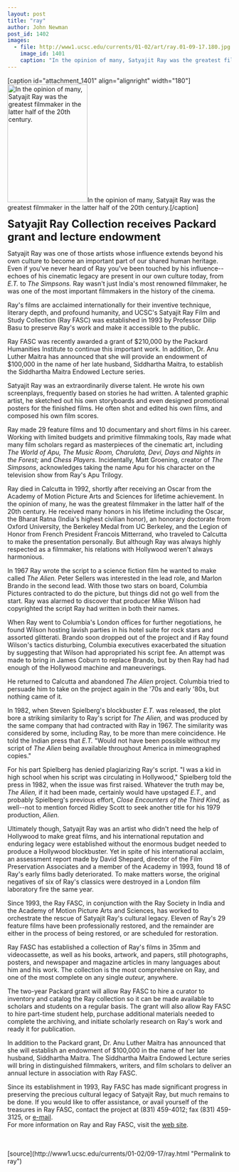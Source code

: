 ```yaml
---
layout: post
title: "ray"
author: John Newman
post_id: 1402
images:
  - file: http://www1.ucsc.edu/currents/01-02/art/ray.01-09-17.180.jpg
    image_id: 1401
    caption: "In the opinion of many, Satyajit Ray was the greatest filmmaker in the latter half of the 20th century."
---
```


[caption id="attachment_1401" align="alignright" width="180"]<a href="http://localhost/mysite/wp-content/uploads/2001/09/ray.01-09-17.180.jpg"><img class="size-full wp-image-1401" src="http://localhost/mysite/wp-content/uploads/2001/09/ray.01-09-17.180.jpg" alt="In the opinion of many, Satyajit Ray was the greatest filmmaker in the latter half of the 20th century." width="180" height="265" /></a>In the opinion of many, Satyajit Ray was the greatest filmmaker in the latter half of the 20th century.[/caption]
<p>
  <font size="5"><b>Satyajit Ray Collection receives Packard grant and lecture endowment</b></font>
</p>
<p>
  Satyajit Ray was one of those artists whose influence extends beyond his own culture to become an important part of our shared human heritage. Even if you've never heard of Ray you've been touched by his influence--echoes of his cinematic legacy are present in our own culture today, from <i>E.T.</i> to <i>The Simpsons.</i> Ray wasn't just India's most renowned filmmaker, he was one of the most important filmmakers in the history of the cinema.
</p>Ray's films are acclaimed internationally for their inventive technique, literary depth, and profound humanity, and UCSC's Satyajit Ray Film and Study Collection (Ray FASC) was established in 1993 by Professor Dilip Basu to preserve Ray's work and make it accessible to the public.
<p>
  Ray FASC was recently awarded a grant of $210,000 by the Packard Humanities Institute to continue this important work. In addition, Dr. Anu Luther Maitra has announced that she will provide an endowment of $100,000 in the name of her late husband, Siddhartha Maitra, to establish the Siddhartha Maitra Endowed Lecture series.
</p>
<p>
  Satyajit Ray was an extraordinarily diverse talent. He wrote his own screenplays, frequently based on stories he had written. A talented graphic artist, he sketched out his own storyboards and even designed promotional posters for the finished films. He often shot and edited his own films, and composed his own film scores.
</p>
<p>
  Ray made 29 feature films and 10 documentary and short films in his career. Working with limited budgets and primitive filmmaking tools, Ray made what many film scholars regard as masterpieces of the cinematic art, including <i>The World of Apu, The Music Room, Charulata, Devi, Days and Nights in the Forest;</i> and <i>Chess Players.</i> Incidentally, Matt Groening, creator of <i>The Simpsons</i>, acknowledges taking the name Apu for his character on the television show from Ray's Apu Trilogy.
</p>
<p>
  Ray died in Calcutta in 1992, shortly after receiving an Oscar from the Academy of Motion Picture Arts and Sciences for lifetime achievement. In the opinion of many, he was the greatest filmmaker in the latter half of the 20th century. He received many honors in his lifetime including the Oscar, the Bharat Ratna (India's highest civilian honor), an honorary doctorate from Oxford University, the Berkeley Medal from UC Berkeley, and the Legion of Honor from French President Francois Mitterrand, who traveled to Calcutta to make the presentation personally. But although Ray was always highly respected as a filmmaker, his relations with Hollywood weren't always harmonious.
</p>
<p>
  In 1967 Ray wrote the script to a science fiction film he wanted to make called <i>The Alien.</i> Peter Sellers was interested in the lead role, and Marlon Brando in the second lead. With those two stars on board, Columbia Pictures contracted to do the picture, but things did not go well from the start. Ray was alarmed to discover that producer Mike Wilson had copyrighted the script Ray had written in both their names.
</p>
<p>
  When Ray went to Columbia's London offices for further negotiations, he found Wilson hosting lavish parties in his hotel suite for rock stars and assorted glitterati. Brando soon dropped out of the project and if Ray found Wilson's tactics disturbing, Columbia executives exacerbated the situation by suggesting that Wilson had appropriated his script fee. An attempt was made to bring in James Coburn to replace Brando, but by then Ray had had enough of the Hollywood machine and maneuverings.
</p>
<p>
  He returned to Calcutta and abandoned <i>The Alien</i> project. Columbia tried to persuade him to take on the project again in the '70s and early '80s, but nothing came of it.
</p>
<p>
  In 1982, when Steven Spielberg's blockbuster <i>E.T.</i> was released, the plot bore a striking similarity to Ray's script for <i>The Alien,</i> and was produced by the same company that had contracted with Ray in 1967. The similarity was considered by some, including Ray, to be more than mere coincidence. He told the Indian press that <i>E.T.</i> "Would not have been possible without my script of <i>The Alien</i> being available throughout America in mimeographed copies."
</p>
<p>
  For his part Spielberg has denied plagiarizing Ray's script. "I was a kid in high school when his script was circulating in Hollywood," Spielberg told the press in 1982, when the issue was first raised. Whatever the truth may be, <i>The Alien,</i> if it had been made, certainly would have upstaged <i>E.T.,</i> and probably Spielberg's previous effort, <i>Close Encounters of the Third Kind,</i> as well--not to mention forced Ridley Scott to seek another title for his 1979 production, <i>Alien.</i>
</p>
<p>
  Ultimately though, Satyajit Ray was an artist who didn't need the help of Hollywood to make great films, and his international reputation and enduring legacy were established without the enormous budget needed to produce a Hollywood blockbuster. Yet in spite of his international acclaim, an assessment report made by David Shepard, director of the Film Preservation Associates and a member of the Academy in 1993, found 18 of Ray's early films badly deteriorated. To make matters worse, the original negatives of six of Ray's classics were destroyed in a London film laboratory fire the same year.
</p>
<p>
  Since 1993, the Ray FASC, in conjunction with the Ray Society in India and the Academy of Motion Picture Arts and Sciences, has worked to orchestrate the rescue of Satyajit Ray's cultural legacy. Eleven of Ray's 29 feature films have been professionally restored, and the remainder are either in the process of being restored, or are scheduled for restoration.
</p>
<p>
  Ray FASC has established a collection of Ray's films in 35mm and videocassette, as well as his books, artwork, and papers, still photographs, posters, and newspaper and magazine articles in many languages about him and his work. The collection is the most comprehensive on Ray, and one of the most complete on any single <i>auteur,</i> anywhere.
</p>
<p>
  The two-year Packard grant will allow Ray FASC to hire a curator to inventory and catalog the Ray collection so it can be made available to scholars and students on a regular basis. The grant will also allow Ray FASC to hire part-time student help, purchase additional materials needed to complete the archiving, and initiate scholarly research on Ray's work and ready it for publication.
</p>
<p>
  In addition to the Packard grant, Dr. Anu Luther Maitra has announced that she will establish an endowment of $100,000 in the name of her late husband, Siddhartha Maitra. The Siddhartha Maitra Endowed Lecture series will bring in distinguished filmmakers, writers, and film scholars to deliver an annual lecture in association with Ray FASC.
</p>
<p>
  Since its establishment in 1993, Ray FASC has made significant progress in preserving the precious cultural legacy of Satyajit Ray, but much remains to be done. If you would like to offer assistance, or avail yourself of the treasures in Ray FASC, contact the project at (831) 459-4012; fax (831) 459-3125, or <a href="mailto:rayfasc@scilibx.ucsc.edu">e-mail</a>.<b><br></b>For more information on Ray and Ray FASC, visit the <a href="http://arts.ucsc.edu/rayFASC/index.htm">web site</a>. <b><br>
  <br></b><br>

</p>
[source](http://www1.ucsc.edu/currents/01-02/09-17/ray.html "Permalink to ray")
